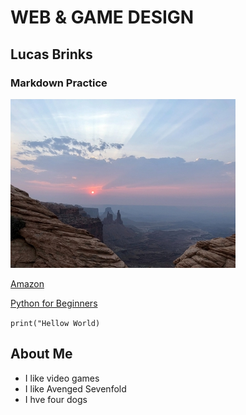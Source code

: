 # WEB & GAME DESIGN
## Lucas Brinks
### Markdown Practice
![mexico](new_mexico_sm.jpg)

[Amazon](https://www.amazon.com/)

[Python for Beginners](https://www.youtube.com/watch?v=H2EJuAcrZYU)

`print("Hellow World)`

## About Me
- I like video games
- I like Avenged Sevenfold
- I hve four dogs
